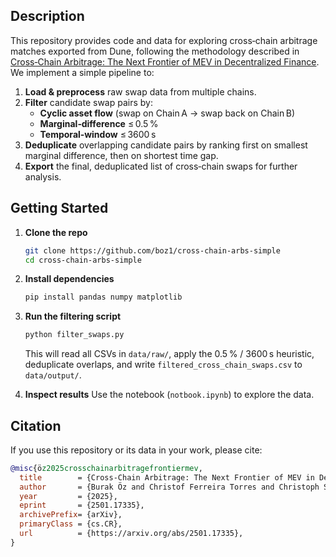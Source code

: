 ## Description

This repository provides code and data for exploring cross‑chain arbitrage matches exported from Dune, following the methodology described in [Cross‑Chain Arbitrage: The Next Frontier of MEV in Decentralized Finance](https://arxiv.org/abs/2501.17335). We implement a simple pipeline to:

1. **Load & preprocess** raw swap data from multiple chains.
2. **Filter** candidate swap pairs by:
   - **Cyclic asset flow** (swap on Chain A → swap back on Chain B)
   - **Marginal‑difference** ≤ 0.5 %
   - **Temporal‑window** ≤ 3600 s
3. **Deduplicate** overlapping candidate pairs by ranking first on smallest marginal difference, then on shortest time gap.
4. **Export** the final, deduplicated list of cross‑chain swaps for further analysis.

## Getting Started

1. **Clone the repo**

   ```bash
   git clone https://github.com/boz1/cross-chain-arbs-simple
   cd cross-chain-arbs-simple
   ```

2. **Install dependencies**

   ```bash
   pip install pandas numpy matplotlib
   ```

3. **Run the filtering script**
   ```bash
   python filter_swaps.py
   ```
   This will read all CSVs in `data/raw/`, apply the 0.5 % / 3600 s heuristic, deduplicate overlaps, and write `filtered_cross_chain_swaps.csv` to `data/output/`.
4. **Inspect results**
   Use the notebook (`notbook.ipynb`) to explore the data.

## Citation

If you use this repository or its data in your work, please cite:

```bibtex
@misc{öz2025crosschainarbitragefrontiermev,
  title        = {Cross-Chain Arbitrage: The Next Frontier of MEV in Decentralized Finance},
  author       = {Burak Öz and Christof Ferreira Torres and Christoph Schlegel and Bruno Mazorra and Jonas Gebele and Filip Rezabek and Florian Matthes},
  year         = {2025},
  eprint       = {2501.17335},
  archivePrefix= {arXiv},
  primaryClass = {cs.CR},
  url          = {https://arxiv.org/abs/2501.17335},
}
```

